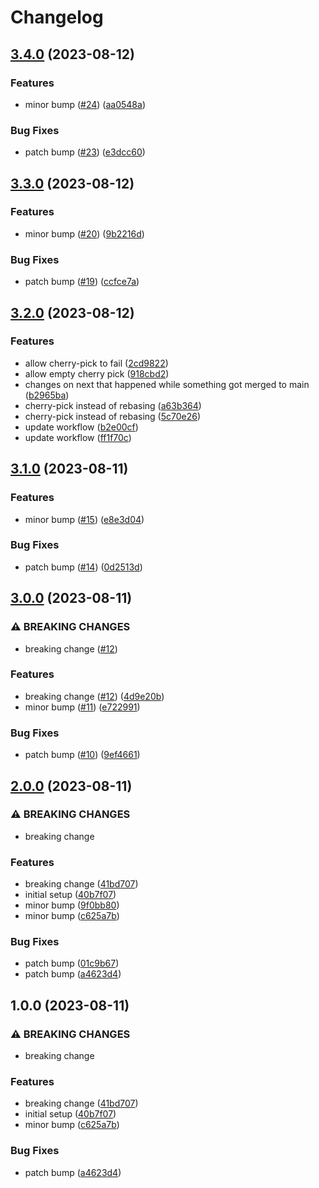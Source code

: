 # Changelog

## [3.4.0](https://github.com/devdoshi/stl-next-main-flow/compare/v3.3.0...v3.4.0) (2023-08-12)


### Features

* minor bump ([#24](https://github.com/devdoshi/stl-next-main-flow/issues/24)) ([aa0548a](https://github.com/devdoshi/stl-next-main-flow/commit/aa0548a59d36de1914abc8c856f018fbfedb787a))


### Bug Fixes

* patch bump ([#23](https://github.com/devdoshi/stl-next-main-flow/issues/23)) ([e3dcc60](https://github.com/devdoshi/stl-next-main-flow/commit/e3dcc6010637df2bf456b08c660bd0652ed06ec4))

## [3.3.0](https://github.com/devdoshi/stl-next-main-flow/compare/v3.2.0...v3.3.0) (2023-08-12)


### Features

* minor bump ([#20](https://github.com/devdoshi/stl-next-main-flow/issues/20)) ([9b2216d](https://github.com/devdoshi/stl-next-main-flow/commit/9b2216da66f9ce59377e02502ca8108311751406))


### Bug Fixes

* patch bump ([#19](https://github.com/devdoshi/stl-next-main-flow/issues/19)) ([ccfce7a](https://github.com/devdoshi/stl-next-main-flow/commit/ccfce7aa8cb3787141e6794e9d268df53e3dd281))

## [3.2.0](https://github.com/devdoshi/stl-next-main-flow/compare/v3.1.0...v3.2.0) (2023-08-12)


### Features

* allow cherry-pick to fail ([2cd9822](https://github.com/devdoshi/stl-next-main-flow/commit/2cd9822bde854ff7a136a8a9a805d59fd172f1dd))
* allow empty cherry pick ([918cbd2](https://github.com/devdoshi/stl-next-main-flow/commit/918cbd2cd07a9534f69f765c0786b2a702a6bd89))
* changes on next that happened while something got merged to main ([b2965ba](https://github.com/devdoshi/stl-next-main-flow/commit/b2965ba5945db0bff7ceb38e7b942dae9e2fb411))
* cherry-pick instead of rebasing ([a63b364](https://github.com/devdoshi/stl-next-main-flow/commit/a63b36414e0be4ff98fab0f03ceb265e26050ed3))
* cherry-pick instead of rebasing ([5c70e26](https://github.com/devdoshi/stl-next-main-flow/commit/5c70e26b2f81e0be16162189de1e54baeccc7e0d))
* update workflow ([b2e00cf](https://github.com/devdoshi/stl-next-main-flow/commit/b2e00cf30a69e23824226f0f9bc56e9d141175ec))
* update workflow ([ff1f70c](https://github.com/devdoshi/stl-next-main-flow/commit/ff1f70c6de6a282d1f64c76dbd57c6b39420edfb))

## [3.1.0](https://github.com/devdoshi/stl-next-main-flow/compare/v3.0.0...v3.1.0) (2023-08-11)


### Features

* minor bump ([#15](https://github.com/devdoshi/stl-next-main-flow/issues/15)) ([e8e3d04](https://github.com/devdoshi/stl-next-main-flow/commit/e8e3d0448fbc585139b9fec7f8b7d8faa7a60085))


### Bug Fixes

* patch bump ([#14](https://github.com/devdoshi/stl-next-main-flow/issues/14)) ([0d2513d](https://github.com/devdoshi/stl-next-main-flow/commit/0d2513d0d876a5d4c10abac6b3b122e97b0ebe4f))

## [3.0.0](https://github.com/devdoshi/stl-next-main-flow/compare/v2.0.0...v3.0.0) (2023-08-11)


### ⚠ BREAKING CHANGES

* breaking change ([#12](https://github.com/devdoshi/stl-next-main-flow/issues/12))

### Features

* breaking change ([#12](https://github.com/devdoshi/stl-next-main-flow/issues/12)) ([4d9e20b](https://github.com/devdoshi/stl-next-main-flow/commit/4d9e20b66c06d807da180b4a65e8c5f3eecd8b16))
* minor bump ([#11](https://github.com/devdoshi/stl-next-main-flow/issues/11)) ([e722991](https://github.com/devdoshi/stl-next-main-flow/commit/e722991c15685c354b00a994b4ea1aafbb812314))


### Bug Fixes

* patch bump ([#10](https://github.com/devdoshi/stl-next-main-flow/issues/10)) ([9ef4661](https://github.com/devdoshi/stl-next-main-flow/commit/9ef466183639bc02a9eb289f2415604bb61afeba))

## [2.0.0](https://github.com/devdoshi/stl-next-main-flow/compare/v1.0.0...v2.0.0) (2023-08-11)


### ⚠ BREAKING CHANGES

* breaking change

### Features

* breaking change ([41bd707](https://github.com/devdoshi/stl-next-main-flow/commit/41bd70716a7b701dfb9498123a8f0f689ce8e445))
* initial setup ([40b7f07](https://github.com/devdoshi/stl-next-main-flow/commit/40b7f07c227ffe84aa5a3c40b48506abb5002347))
* minor bump ([9f0bb80](https://github.com/devdoshi/stl-next-main-flow/commit/9f0bb80a92336153bed8d0ec9e2f0d9b4d012506))
* minor bump ([c625a7b](https://github.com/devdoshi/stl-next-main-flow/commit/c625a7b32459e8103fdcca50bbb63f0e0eddf55a))


### Bug Fixes

* patch bump ([01c9b67](https://github.com/devdoshi/stl-next-main-flow/commit/01c9b672afe5439641875d87891e1c9b18a98019))
* patch bump ([a4623d4](https://github.com/devdoshi/stl-next-main-flow/commit/a4623d406bd436c8cd02593b4392660e613bc53b))

## 1.0.0 (2023-08-11)


### ⚠ BREAKING CHANGES

* breaking change

### Features

* breaking change ([41bd707](https://github.com/devdoshi/stl-next-main-flow/commit/41bd70716a7b701dfb9498123a8f0f689ce8e445))
* initial setup ([40b7f07](https://github.com/devdoshi/stl-next-main-flow/commit/40b7f07c227ffe84aa5a3c40b48506abb5002347))
* minor bump ([c625a7b](https://github.com/devdoshi/stl-next-main-flow/commit/c625a7b32459e8103fdcca50bbb63f0e0eddf55a))


### Bug Fixes

* patch bump ([a4623d4](https://github.com/devdoshi/stl-next-main-flow/commit/a4623d406bd436c8cd02593b4392660e613bc53b))
